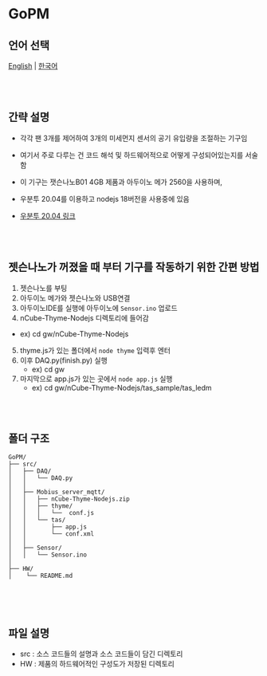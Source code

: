 # GoPM

## 언어 선택

[English](README.md) | [한국어](README_KR.md)

<br><br>

## 간략 설명
- 각각 팬 3개를 제어하여 3개의 미세먼지 센서의 공기 유입량을 조절하는 기구임
- 여기서 주로 다루는 건 코드 해석 및 하드웨어적으로 어떻게 구성되어있는지를 서술함

- 이 기구는 잿슨나노B01 4GB 제품과 아두이노 메가 2560을 사용하며,
- 우분투 20.04를 이용하고 nodejs 18버전을 사용중에 있음
- [우분투 20.04 링크](https://github.com/Qengineering/Jetson-Nano-Ubuntu-20-image)

<br><br>

## 젯슨나노가 꺼졌을 때 부터 기구를 작동하기 위한 간편 방법
1. 젯슨나노를 부팅
2. 아두이노 메가와 젯슨나노와 USB연결
3. 아두이노IDE를 실행에 아두이노에 `Sensor.ino` 업로드
4. nCube-Thyme-Nodejs 디렉토리에 들어감
  - ex) cd gw/nCube-Thyme-Nodejs
5. thyme.js가 있는 폴더에서 `node thyme` 입력후 엔터    
6. 이후 DAQ.py(finish.py) 실행
   - ex) cd gw
7. 마지막으로 app.js가 있는 곳에서 `node app.js` 실행
   - ex) cd gw/nCube-Thyme-Nodejs/tas_sample/tas_ledm

<br><br>

## 폴더 구조

```
GoPM/
├── src/
│   ├── DAQ/
│   │   └── DAQ.py
│   │
│   ├── Mobius_server_mqtt/
│   │   ├── nCube-Thyme-Nodejs.zip
│   │   ├── thyme/
│   │   │   └──  conf.js
│   │   └── tas/
│   │       ├── app.js
│   │       └── conf.xml
│   │   
│   ├── Sensor/
│   │   └── Sensor.ino
│  
├── HW/
│    └── README.md  


```

<br><br>

## 파일 설명

- src : 소스 코드들의 설명과 소스 코드들이 담긴 디렉토리
- HW : 제품의 하드웨어적인 구성도가 저장된 디렉토리
